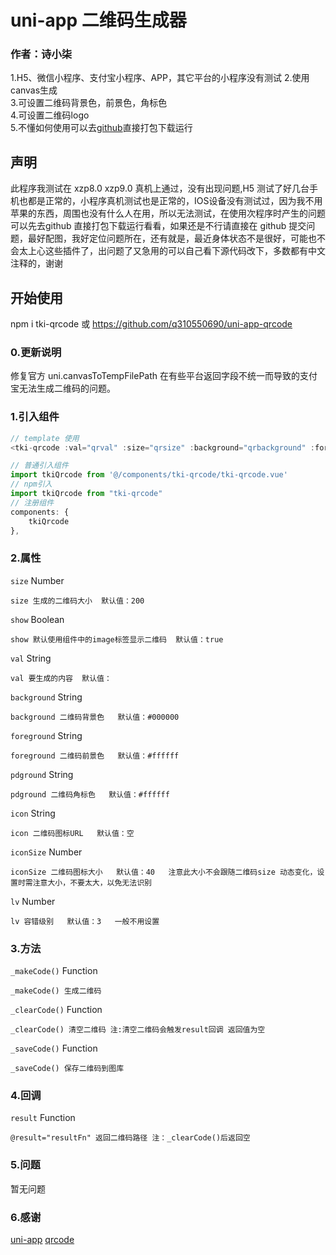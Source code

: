 # uni-app 二维码生成器
### 作者：诗小柒

1.H5、微信小程序、支付宝小程序、APP，其它平台的小程序没有测试
2.使用canvas生成  
3.可设置二维码背景色，前景色，角标色  
4.可设置二维码logo  
5.不懂如何使用可以去[github](https://github.com/q310550690/uni-app-qrcode)直接打包下载运行  
## 声明
此程序我测试在 xzp8.0 xzp9.0 真机上通过，没有出现问题,H5 测试了好几台手机也都是正常的，小程序真机测试也是正常的，IOS设备没有测试过，因为我不用苹果的东西，周围也没有什么人在用，所以无法测试，在使用次程序时产生的问题可以先去github 直接打包下载运行看看，如果还是不行请直接在 github 提交问题，最好配图，我好定位问题所在，还有就是，最近身体状态不是很好，可能也不会太上心这些插件了，出问题了又急用的可以自己看下源代码改下，多数都有中文注释的，谢谢
## 开始使用

npm i tki-qrcode
或
https://github.com/q310550690/uni-app-qrcode 
### 0.更新说明
修复官方 uni.canvasToTempFilePath 在有些平台返回字段不统一而导致的支付宝无法生成二维码的问题。
### 1.引入组件
```javascript
// template 使用
<tki-qrcode :val="qrval" :size="qrsize" :background="qrbackground" :foreground="qrforeground" :pdground="qrpdground" :icon="qricon" :iconSize="qriconsize" :lv="qrlv" ref="qrcode" @result="qrR"></tki-qrcode>

// 普通引入组件
import tkiQrcode from '@/components/tki-qrcode/tki-qrcode.vue'
// npm引入
import tkiQrcode from "tki-qrcode"
// 注册组件
components: {
    tkiQrcode
},
```

### 2.属性
`size` Number
```
size 生成的二维码大小  默认值：200
```
`show` Boolean
```
show 默认使用组件中的image标签显示二维码  默认值：true
```
`val` String
```
val 要生成的内容  默认值：
```
`background` String 
```
background 二维码背景色   默认值：#000000
```
`foreground` String 
```
foreground 二维码前景色   默认值：#ffffff
```
`pdground` String 
```
pdground 二维码角标色   默认值：#ffffff
```
`icon` String 
```
icon 二维码图标URL   默认值：空
```
`iconSize` Number 
```
iconSize 二维码图标大小   默认值：40   注意此大小不会跟随二维码size 动态变化，设置时需注意大小，不要太大，以免无法识别
```
`lv` Number 
```
lv 容错级别   默认值：3   一般不用设置
```

### 3.方法
`_makeCode()` Function
```
_makeCode() 生成二维码
```
`_clearCode()` Function
```
_clearCode() 清空二维码 注:清空二维码会触发result回调 返回值为空
```
`_saveCode()` Function
```
_saveCode() 保存二维码到图库
```

### 4.回调
`result` Function
```
@result="resultFn" 返回二维码路径 注：_clearCode()后返回空
```

### 5.问题
暂无问题

### 6.感谢

[uni-app](https://uniapp.dcloud.io/ "uni-app")
[qrcode](https://github.com/aralejs/qrcode "qrcode")